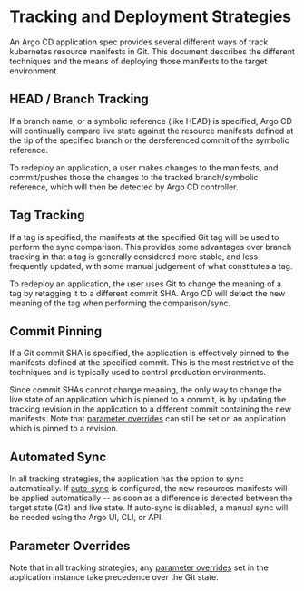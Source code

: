 # Tracking and Deployment Strategies

An Argo CD application spec provides several different ways of track kubernetes resource manifests in
Git. This document describes the different techniques and the means of deploying those manifests to
the target environment.

## HEAD / Branch Tracking

If a branch name, or a symbolic reference (like HEAD) is specified, Argo CD will continually compare
live state against the resource manifests defined at the tip of the specified branch or the
dereferenced commit of the symbolic reference.

To redeploy an application, a user makes changes to the manifests, and commit/pushes those the
changes to the tracked branch/symbolic reference, which will then be detected by Argo CD controller.

## Tag Tracking

If a tag is specified, the manifests at the specified Git tag will be used to perform the sync
comparison. This provides some advantages over branch tracking in that a tag is generally considered
more stable, and less frequently updated, with some manual judgement of what constitutes a tag.

To redeploy an application, the user uses Git to change the meaning of a tag by retagging it to a
different commit SHA. Argo CD will detect the new meaning of the tag when performing the
comparison/sync.

## Commit Pinning

If a Git commit SHA is specified, the application is effectively pinned to the manifests defined at
the specified commit. This is the most restrictive of the techniques and is typically used to
control production environments.

Since commit SHAs cannot change meaning, the only way to change the live state of an application
which is pinned to a commit, is by updating the tracking revision in the application to a different
commit containing the new manifests. Note that [parameter overrides](parameters.md) can still be set
on an application which is pinned to a revision.

## Automated Sync

In all tracking strategies, the application has the option to sync automatically. If [auto-sync](auto_sync.md)
is configured, the new resources manifests will be applied automatically -- as soon as a difference
is detected between the target state (Git) and live state. If auto-sync is disabled, a manual sync
will be needed using the Argo UI, CLI, or API.

## Parameter Overrides
Note that in all tracking strategies, any [parameter overrides](parameters.md) set in the
application instance take precedence over the Git state.
